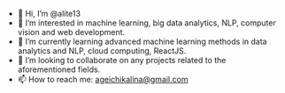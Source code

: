 - 👋 Hi, I’m @alite13
- 👀 I’m interested in machine learning, big data analytics, NLP, computer vision and web development.
- 🌱 I’m currently learning advanced machine learning methods in data analytics and NLP, cloud computing, ReactJS.
- 💞️ I’m looking to collaborate on any projects related to the aforementioned fields.
- 📫 How to reach me: ageichikalina@gmail.com

<!---
alite13/alite13 is a ✨ special ✨ repository because its `README.md` (this file) appears on your GitHub profile.
You can click the Preview link to take a look at your changes.
--->
